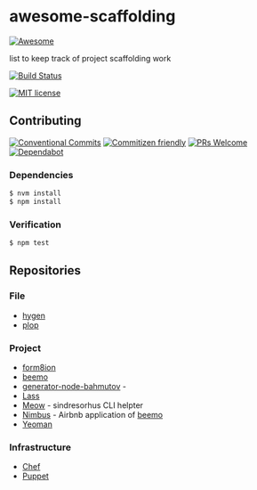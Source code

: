 # awesome-scaffolding

[![Awesome][awesome-badge-link]](https://awesome.re)

list to keep track of project scaffolding work

<!--status-badges start -->

[![Build Status][ci-badge]][ci-link]

<!--status-badges end -->

<!--consumer-badges start -->

[![MIT license][license-badge]][license-link]

<!--consumer-badges end -->

## Contributing

<!--contribution-badges start -->

[![Conventional Commits][commit-convention-badge]][commit-convention-link]
[![Commitizen friendly][commitizen-badge]][commitizen-link]
[![PRs Welcome][PRs-badge]][PRs-link]
[![Dependabot][dependabot-badge]][dependabot-link]

<!--contribution-badges end -->

### Dependencies

```sh
$ nvm install
$ npm install
```

### Verification

```sh
$ npm test
```

## Repositories

### File

* [hygen](https://github.com/jondot/hygen)
* [plop](https://github.com/plopjs/plop)

### Project

* [form8ion](https://github.com/form8ion/meta)
* [beemo][beemo-link]
* [generator-node-bahmutov](https://github.com/bahmutov/generator-node-bahmutov) -
* [Lass](https://github.com/lassjs/lass)
* [Meow](https://github.com/sindresorhus/meow) - sindresorhus CLI helpter
* [Nimbus](https://github.com/airbnb/nimbus) -
  Airbnb application of [beemo][beemo-link]
* [Yeoman][yeoman-link]

### Infrastructure

* [Chef](https://github.com/chef/chef)
* [Puppet](https://github.com/puppetlabs/puppet)

[awesome-badge-link]: https://awesome.re/badge-flat2.svg

[beemo-link]: https://github.com/beemojs/beemo

[license-link]: LICENSE

[license-badge]: https://img.shields.io/github/license/trevtrich/awesome-scaffolding.svg

[ci-link]: https://travis-ci.com/trevtrich/awesome-scaffolding

[ci-badge]: https://img.shields.io/travis/com/trevtrich/awesome-scaffolding/master.svg

[commit-convention-link]: https://conventionalcommits.org

[commit-convention-badge]: https://img.shields.io/badge/Conventional%20Commits-1.0.0-yellow.svg

[commitizen-link]: http://commitizen.github.io/cz-cli/

[commitizen-badge]: https://img.shields.io/badge/commitizen-friendly-brightgreen.svg

[PRs-link]: http://makeapullrequest.com

[PRs-badge]: https://img.shields.io/badge/PRs-welcome-brightgreen.svg

[yeoman-link]: https://github.com/yeoman/generator

[dependabot-link]: https://dependabot.com/

[dependabot-badge]: https://badgen.net/dependabot/trevtrich/awesome-scaffolding/?icon=dependabot
